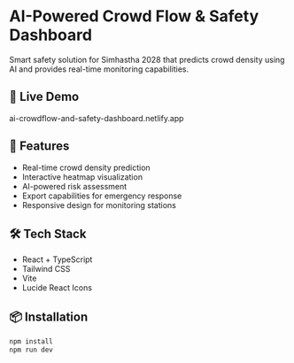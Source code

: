 # AI-Powered Crowd Flow & Safety Dashboard

Smart safety solution for Simhastha 2028 that predicts crowd density using AI and provides real-time monitoring capabilities.

## 🚀 Live Demo
ai-crowdflow-and-safety-dashboard.netlify.app 

## 🎯 Features
- Real-time crowd density prediction
- Interactive heatmap visualization
- AI-powered risk assessment
- Export capabilities for emergency response
- Responsive design for monitoring stations

## 🛠️ Tech Stack
- React + TypeScript
- Tailwind CSS
- Vite
- Lucide React Icons

## 📦 Installation
```bash
npm install
npm run dev
